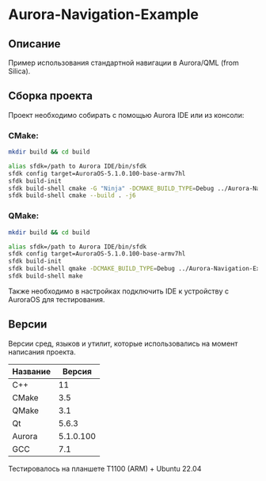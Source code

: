 # Aurora-Navigation-Example

## Описание

Пример использования стандартной навигации в Aurora/QML (from Silica).

## Сборка проекта

Проект необходимо собирать с помощью Aurora IDE или из консоли:

### CMake:

```bash
mkdir build && cd build

alias sfdk=/path to Aurora IDE/bin/sfdk
sfdk config target=AuroraOS-5.1.0.100-base-armv7hl
sfdk build-init
sfdk build-shell cmake -G "Ninja" -DCMAKE_BUILD_TYPE=Debug ../Aurora-Navigation-Example/
sfdk build-shell cmake --build . -j6
```
### QMake:

```bash
mkdir build && cd build

alias sfdk=/path to Aurora IDE/bin/sfdk
sfdk config target=AuroraOS-5.1.0.100-base-armv7hl
sfdk build-init
sfdk build-shell qmake -DCMAKE_BUILD_TYPE=Debug ../Aurora-Navigation-Example/
sfdk build-shell make
```

Также необходимо в настройках подключить IDE к устройству с AuroraOS для тестирования.

## Версии

Версии сред, языков и утилит, которые использовались на момент написания проекта.

| Название   | Версия               |
| -----------|----------------------|
| C++        | 11                   |
| CMake      | 3.5                  |
| QMake      | 3.1                  |
| Qt         | 5.6.3                |
| Aurora     | 5.1.0.100            |
| GCC        | 7.1                  |

Тестировалось на планшете T1100 (ARM) + Ubuntu 22.04